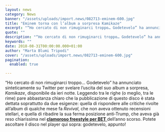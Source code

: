```yaml
---
layout: news
category: News
banner: "/assets/uploads/import.news/082713-eminem-600.jpg"
title: "Eminem torna con l’album a sorpresa Kamikaze"
excerpt: "“Ho cercato di non rimuginarci troppo… Godetevelo” ha annunciato sinteticamente su Twitter per svelare l’uscita del suo album a sorpresa, Kamikaze, disponibile da ieri notte. Leggendo tra le righe (o meglio, tra le rime) pare abbastanza chiaro che la pubblicazione di questo disco è stata dettata soprattutto da due esigenze: quella di rispondere alle critiche [&hellip"
quote: ""
description: "“Ho cercato di non rimuginarci troppo… Godetevelo” ha annunciato sinteticamente su Twitter per svelare l’uscita del suo album a sorpresa, Kamikaze, disponibile da ieri notte. Leggendo tra le righe (o meglio, tra le rime) pare abbastanza chiaro che la pubblicazione di questo disco è stata dettata soprattutto da due esigenze: quella di rispondere alle critiche [&hellip"
keywords: ""
date: 2018-08-31T00:00:00.000+01:00
author: "Marta Blumi Tripodi"
cover: "/assets/uploads/import.news/082713-eminem-600.jpg"
pagination:
  enabled: true

---
```


“Ho cercato di non rimuginarci troppo… Godetevelo” ha annunciato sinteticamente su Twitter per svelare l’uscita del suo album a sorpresa, _Kamikaze_, disponibile da ieri notte. Leggendo tra le righe (o meglio, tra le rime) pare abbastanza chiaro che la pubblicazione di questo disco è stata dettata soprattutto da due esigenze: quella di rispondere alle critiche rivolte all’album di qualche mese fa _Revival_, che non aveva ottenuto recensioni stellari, e quella di ribadire la sua ferma posizione anti-Trump, che aveva già reso chiarissima nel [**clamoroso freestyle per BET** ](https://hotmc.com/ecco-la-traduzione-del-clamoroso-freestyle-anti-trump-di-eminem-ai-bet-awards/)dell’anno scorso. Potete ascoltare il disco nel player qui sopra: godetevelo, appunto!